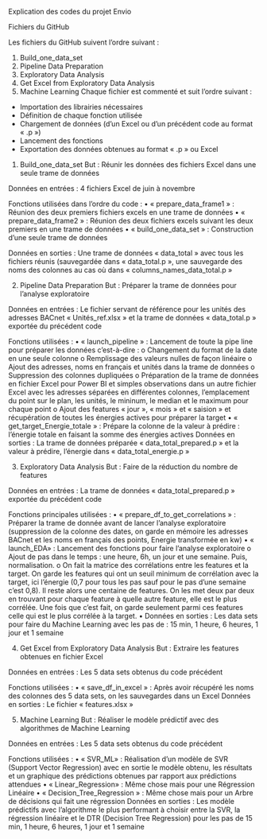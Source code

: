 Explication des codes du projet Envio

Fichiers du GitHub

Les fichiers du GitHub suivent l’ordre suivant : 
1)	Build_one_data_set
2)	Pipeline Data Preparation
3)	Exploratory Data Analysis
4)	Get Excel from Exploratory Data Analysis
5)	Machine Learning 
Chaque fichier est commenté et suit l’ordre suivant : 
-	Importation des librairies nécessaires
-	Définition de chaque fonction utilisée
-	Chargement de données (d’un Excel ou d’un précédent code au format « .p »)
-	Lancement des fonctions
-	Exportation des données obtenues au format « .p » ou Excel 

1)	Build_one_data_set 
But : Réunir les données des fichiers Excel dans une seule trame de données 

Données en entrées : 4 fichiers Excel de juin à novembre
 
Fonctions utilisées dans l’ordre du code : 
•	« prepare_data_frame1 » : Réunion des deux premiers fichiers excels en une trame de données
•	« prepare_data_frame2 » : Réunion des deux fichiers excels  suivant les deux premiers en une trame de données
•	« build_one_data_set » : Construction d’une seule trame de données 

Données en sorties : Une trame de données « data_total » avec tous les fichiers réunis (sauvegardée dans « data_total.p », une sauvegarde des noms des colonnes au cas où dans « columns_names_data_total.p » 

2)	Pipeline Data Preparation 
But : Préparer la trame de données pour l’analyse exploratoire 

Données en entrées : Le fichier servant de référence pour les unités des adresses BACnet « Unités_ref.xlsx » et la trame de données « data_total.p » exportée du précédent code
 

Fonctions utilisées :
•	« launch_pipeline » : Lancement de toute la pipe line pour préparer les données c’est-à-dire :
  o	Changement du format de la date en une seule colonne 
  o	Remplissage des valeurs nulles de façon linéaire
  o	Ajout des adresses, noms en français et unités dans la trame de données
  o	Suppression des colonnes dupliquées
  o	Préparation de la trame de données en fichier Excel pour Power BI et simples observations dans un autre fichier Excel avec les adresses séparées en différentes colonnes, l’emplacement du point sur le plan, les unités, le mininum, le median et le maximum pour chaque point 
  o	Ajout des features « jour », « mois » et « saision » et récupération de toutes les énergies actives pour préparer la target 
•	« get_target_Energie_totale » : Prépare la colonne de la valeur à prédire : l’énergie totale en faisant la somme des énergies actives 
Données en sorties :  La trame de données préparée « data_total_prepared.p » et la valeur à prédire, l’énergie dans « data_total_energie.p »

3)	Exploratory Data Analysis 
But : Faire de la réduction du nombre de features 

Données en entrées : La trame de données « data_total_prepared.p » exportée du précédent code
 
Fonctions principales utilisées :
•	« prepare_df_to_get_correlations » : Préparer la trame de donnée avant de lancer l’analyse exploratoire (suppression de la colonne des dates, on garde en mémoire les adresses BACnet et les noms en français des points, Energie transformée en kw) 
•	« launch_EDA» : Lancement des fonctions pour faire l’analyse exploratoire 
  o	Ajout de pas dans le temps : une heure, 6h, un jour et une semaine. Puis, normalisation.
  o	On fait la matrice des corrélations entre les features et la target. On garde les features qui ont un seuil minimum de corrélation avec la target, ici l’énergie (0,7 pour tous les pas sauf pour le pas d’une semaine c’est 0,8). Il reste alors une centaine de features. On les met deux par deux en trouvant pour chaque feature à quelle autre feature, elle est le plus corrélée. Une fois que c’est fait, on garde seulement parmi ces features celle qui est le plus corrélée à la target. 
•	Données en sorties :  Les data sets pour faire du Machine Learning avec les pas de : 15 min, 1 heure, 6 heures, 1 jour et 1 semaine 


4)	Get Excel from Exploratory Data Analysis 
But : Extraire les features obtenues en fichier Excel 

Données en entrées : Les 5 data sets obtenus du code précédent 
 
Fonctions utilisées :
•	« save_df_in_excel » : Après avoir récupéré les noms des colonnes des 5 data sets, on les sauvegardes dans un Excel 
Données en sorties :  Le fichier « features.xlsx »




5)	Machine Learning 
But : Réaliser le modèle prédictif avec des algorithmes de Machine Learning

Données en entrées : Les 5 data sets obtenus du code précédent 
 
Fonctions utilisées :
•	« SVR_ML» : Réalisation d’un modèle de SVR (Support Vector Regression) avec en sortie le modèle obtenu, les résultats et un graphique des prédictions obtenues par rapport aux prédictions attendues 
•	« Linear_Regression» : Même chose mais pour une Régression Linéaire
•	« Decision_Tree_Regression » : Même chose mais pour un Arbre de décisions qui fait une régression
Données en sorties :  Les modèle prédictifs avec l’algorithme le plus performant à choisir entre la SVR, la régression linéaire et le DTR (Decision Tree Regression) pour les pas de 15 min, 1 heure, 6 heures, 1 jour et 1 semaine 

